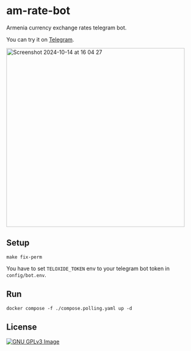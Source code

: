# am-rate-bot

Armenia currency exchange rates telegram bot.

You can try it on [Telegram](https://t.me/am_rate_bot).

<img width="467" alt="Screenshot 2024-10-14 at 16 04 27" src="https://github.com/user-attachments/assets/3f0269c5-354d-4b61-a772-d3748db6636c">


## Setup

```shell
make fix-perm
```

You have to set `TELOXIDE_TOKEN` env to your telegram bot token in `config/bot.env`.

## Run

```shell
docker compose -f ./compose.polling.yaml up -d
```

## License

[![GNU GPLv3 Image](https://www.gnu.org/graphics/gplv3-127x51.png)](https://www.gnu.org/licenses/gpl-3.0.en.html)
